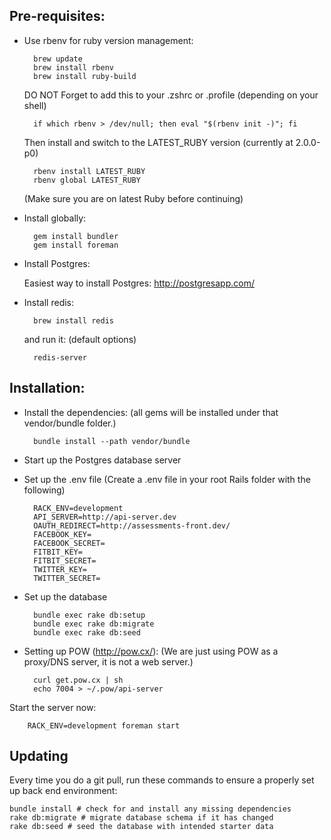 Pre-requisites:
---------------

* Use rbenv for ruby version management:

        brew update
        brew install rbenv
        brew install ruby-build
  
  DO NOT Forget to add this to your .zshrc or .profile (depending on your shell)
  
        if which rbenv > /dev/null; then eval "$(rbenv init -)"; fi
  
  Then install and switch to the LATEST_RUBY version (currently at 2.0.0-p0)

        rbenv install LATEST_RUBY
        rbenv global LATEST_RUBY

  (Make sure you are on latest Ruby before continuing)

* Install globally:

        gem install bundler
        gem install foreman

* Install Postgres:
  
    Easiest way to install Postgres: http://postgresapp.com/

* Install redis:

        brew install redis

  and run it: (default options)

        redis-server


Installation:
-------------

* Install the dependencies: (all gems will be installed under that vendor/bundle folder.)

        bundle install --path vendor/bundle

* Start up the Postgres database server

* Set up the .env file (Create a .env file in your root Rails folder with the following)

        RACK_ENV=development
        API_SERVER=http://api-server.dev
        OAUTH_REDIRECT=http://assessments-front.dev/
        FACEBOOK_KEY=
        FACEBOOK_SECRET=
        FITBIT_KEY=
        FITBIT_SECRET=
        TWITTER_KEY=
        TWITTER_SECRET=

* Set up the database

        bundle exec rake db:setup
        bundle exec rake db:migrate
        bundle exec rake db:seed

* Setting up POW (http://pow.cx/): 
  (We are just using POW as a proxy/DNS server, it is not a web server.)

        curl get.pow.cx | sh
        echo 7004 > ~/.pow/api-server

Start the server now:

        RACK_ENV=development foreman start



Updating
--------

Every time you do a git pull, run these commands to ensure a properly set up back end environment:

    bundle install # check for and install any missing dependencies
    rake db:migrate # migrate database schema if it has changed
    rake db:seed # seed the database with intended starter data


